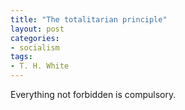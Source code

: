 ```yaml
---
title: "The totalitarian principle"
layout: post
categories:
- socialism
tags:
- T. H. White
---
```


Everything not forbidden is compulsory.